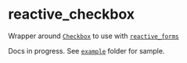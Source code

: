 # reactive_checkbox

Wrapper around [`Checkbox`](https://api.flutter.dev/flutter/material/Checkbox-class.html) to use with [`reactive_forms`](https://pub.dev/packages/reactive_forms)

Docs in progress. See [`example`](https://github.com/artflutter/reactive_forms_widgets/tree/master/packages/reactive_checkbox/example) folder for sample.
